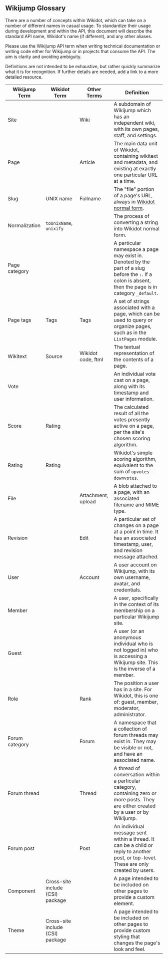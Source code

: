 ## Wikijump Glossary

There are a number of concepts within Wikidot, which can take on a number of different names in casual usage.
To standardize their usage during development and within the API, this document will describe the standard API name, Wikidot's name (if different), and any other aliases.

Please use the Wikijump API term when writing technical documentation or writing code either for Wikijump or in projects that consume the API. The aim is clarity and avoiding ambiguity.

Definitions are not intended to be exhaustive, but rather quickly summarize what it is for recognition. If further details are needed, add a link to a more detailed resource.

| Wikijump Term  | Wikidot Term | Other Terms | Definition |
|----------------|--------------|-------------|------------|
| Site           |              | Wiki        | A subdomain of Wikijump which has an independent wiki, with its own pages, staff, and settings. |
| Page           |              | Article     | The main data unit of Wikidot, containing wikitext and metadata, and existing at exactly one particular URL at a time. |
| Slug           | UNIX name    | Fullname    | The "file" portion of a page's URL, always in [Wikidot normal form](https://scuttle.atlassian.net/wiki/spaces/WD/pages/541655041/Wikidot+Normal+Form). |
| Normalization  | `toUnixName`, `unixify` |  | The process of converting a string into Wikidot normal form. |
| Page category  |              |             | A particular namespace a page may exist in. Denoted by the part of a slug before the `:`. If a colon is absent, then the page is in category `_default`. |
| Page tags      | Tags         | Tags        | A set of strings associated with a page, which can be used to query or organize pages, such as in the `ListPages` module. |
| Wikitext       | Source       | Wikidot code, ftml | The textual representation of the contents of a page. |
| Vote           |              |             | An individual vote cast on a page, along with its timestamp and user information. |
| Score          | Rating       |             | The calculated result of all the votes presently active on a page, per the site's chosen scoring algorithm. |
| Rating         | Rating       |             | Wikidot's simple scoring algorithm, equivalent to the sum of `upvotes - downvotes`. |
| File           |              | Attachment, upload | A blob attached to a page, with an associated filename and MIME type. |
| Revision       |              | Edit        | A particular set of changes on a page at a point in time. It has an associated timestamp, user, and revision message attached. |
| User           |              | Account     | A user account on Wikijump, with its own username, avatar, and credentials. |
| Member         |              |             | A user, specifically in the context of its membership on a particular Wikijump site. |
| Guest          |              |             | A user (or an anonymous individual who is not logged in) who is accessing a Wikijump site. This is the inverse of a member. |
| Role           |              | Rank        | The position a user has in a site. For Wikidot, this is one of: guest, member, moderator, administrator. |
| Forum category |              | Forum       | A namespace that a collection of forum threads may exist in. They may be visible or not, and have an associated name. |
| Forum thread   |              | Thread      | A thread of conversation within a particular category, containing zero or more posts. They are either created by a user or by Wikijump. |
| Forum post     |              | Post        | An individual message sent within a thread. It can be a child or reply to another post, or top-level. These are only created by users. |
| Component      | Cross-site include (CSI) package | | A page intended to be included on other pages to provide a custom element. |
| Theme          | Cross-site include (CSI) package | | A page intended to be included on other pages to provide custom styling that changes the page's look and feel. |
